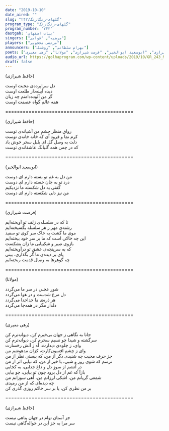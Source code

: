```yaml
---
date: "2019-10-10"
date_aired: ""
slug: "گلهای-رنگارنگ/۲۴۳"
program_type: "گلهای-رنگارنگ"
program_number: '۲۴۳'
dastgah: 'بیات اصفهان'
singers: ["مرضیه", "قوامی"]
players: ["مرتضی محجوبی"]
announcers: ["بهرام سلطانی", "روشنک"]
poets: ["حافظ شیرازی", "ابوسعید ابوالخیر", "فرصت شیرازی", "مولانا", "رهی معیری"]
audio_url: https://golhaprogram.com/wp-content/uploads/2019/10/GR_243_Marzieh_Ghavami.mp3
draft: false
---
```


(حافظ شیرازی)  

دل سراپرده‌ی محبت اوست  
دیده آیینه‌دار طلعت اوست  
گر من آلوده‌دامنم چه زیان  
همه عالم گواه عصمت اوست  

============================================  

(حافظ شیرازی)  

رواق منظر چشمِ من آشیانه‌ی توست  
کرم نما و فرود آی که خانه خانه‌ی توست  
دلت به وصل گل ای بلبل سحر خوش باد  
که در چمن همه گلبانگ عاشقانه‌ی توست  

============================================  

(ابوسعید ابوالخیر)  

من دل به غم تو بسته دارم ای دوست  
درد تو به جان خسته دارم ای دوست  
گفتی به دل شکسته ما نزدیکیم  
من نیز دلی شکسته دارم ای دوست  

============================================  

(فرصت شیرازی)  

تا که در سلسله‌ی زلف تو آویخته‌ایم  
رشته‌ی مهر ز هر سلسله بگسیخته‌ایم  
موی ما گشت به خاک سر کوی تو سفید  
این چه خاکی است كه ما بر سر خود بیخته‌ایم  
بازوی صبر و شکیبایی ما زان بشکست  
که به سرپنجه‌ی عشق تو درآویخته‌ایم  
پای بر دیده‌ی ما گر بگذاری، بینی  
چه گوهرها به وصال قدمت ریخته‌ایم  

============================================  

(مولانا)  

شور عجبی در سر ما می‌گردد  
دل مرغ شدست و در هوا می‌گردد  
هر ذره‌ی ما جداجدا می‌گردد  
دلدار مگر در همه‌جا می‌گردد  

============================================  

(رهی معیری)  

جانا به نگاهی ز جهان بی‌خبرم كن، دیوانه‌ترم کن  
سرگشته و شیدا چو نسیم سحرم کن، دیوانه‌ترم کن  
وای، ز جلوه‌ی دیدارت، آه ز آتش رخسارت  
وای ز چشم افسون‌کارت، کزان مدهوشم من  
جز حرف محبت چه شنیدی دگر از من، که ببستی نظر از من  
ترسم که شوی روز و شبی، با خبر از من، که نیابی اثر از من  
در آتشم از سوزِ دل و داغ جدایی، به کجایی  
بازآ که غم از دل برود چون تو بیایی، چو بیایی  
شمعی گریانم من، اشکی لرزانم من، آهی سوزانم من  
چه دیده‌ای که از من رمیدی  
بر من نظری کن، یا بر سر خاکم روزی گذری کن  

============================================  

(حافظ شیرازی)  

جز آستان توام در جهان پناهی نیست  
سر مرا به جز این در حواله‌گاهی نیست  
